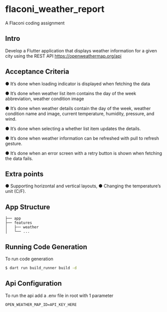 # flaconi_weather_report

A Flaconi coding assignment

## Intro

Develop a Flutter application that displays weather information for a given city using 
the REST API https://openweathermap.org/api


## Acceptance Criteria

● It’s done when loading indicator is displayed when fetching the data

● It’s done when weather list item contains the day of the week abbreviation, weather condition 
image

● It’s done when weather details contain the day of the week, weather condition name and image, 
current temperature, humidity, pressure, and wind.

● It’s done when selecting a whether list item updates the details.

● It’s done when weather information can be refreshed with pull to refresh gesture.

● It’s done when an error screen with a retry button is shown when fetching the data fails. 

## Extra points

● Supporting horizontal and vertical layouts, 
● Changing the temperature’s unit (C/F).

## App Structure

```
├── app
├── features
│   ├── weather
│   └── ...
```

## Running Code Generation

To run code generation

```sh
$ dart run build_runner build -d
```

## Api Configuration
To run the api add a .env file in root with 1 parameter
```
OPEN_WEATHER_MAP_ID=API_KEY_HERE
```